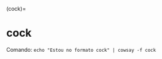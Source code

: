 (cock)=

# cock

Comando: `echo "Estou no formato cock" | cowsay -f cock`

```{literalinclude} saidas/cock.txt 
```

